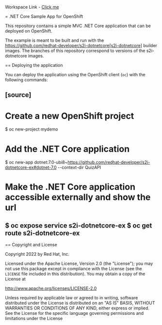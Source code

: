 Workspace Link - [Click me ](https://devspaces.apps.cluster-w7sdm.w7sdm.sandbox291.opentlc.com/kube-admin/quiz-api/3100/)



= .NET Core Sample App for OpenShift

This repository contains a simple MVC .NET Core application that can be deployed on OpenShift.

The example is meant to be built and run with the https://github.com/redhat-developer/s2i-dotnetcore[s2i-dotnetcore] builder
images. The branches of this repository correspond to versions of the s2i-dotnetcore images.

== Deploying the application

You can deploy the application using the OpenShift client (`oc`) with the following commands:

[source]
-----
# Create a new OpenShift project
$ oc new-project mydemo

# Add the .NET Core application
$ oc new-app dotnet:7.0-ubi8~https://github.com/redhat-developer/s2i-dotnetcore-ex#dotnet-7.0 --context-dir QuizAPI

# Make the .NET Core application accessible externally and show the url
$ oc expose service s2i-dotnetcore-ex
$ oc get route s2i-dotnetcore-ex
-----

== Copyright and License

Copyright 2022 by Red Hat, Inc.

Licensed under the Apache License, Version 2.0 (the "License"); you may not
use this package except in compliance with the License (see the `LICENSE` file
included in this distribution). You may obtain a copy of the License at

   http://www.apache.org/licenses/LICENSE-2.0

Unless required by applicable law or agreed to in writing, software
distributed under the License is distributed on an "AS IS" BASIS, WITHOUT
WARRANTIES OR CONDITIONS OF ANY KIND, either express or implied. See the
License for the specific language governing permissions and limitations under
the License
